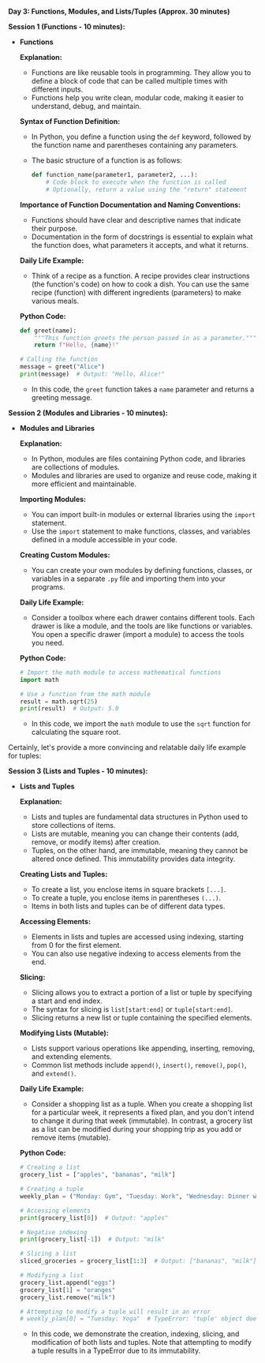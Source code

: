 **Day 3: Functions, Modules, and Lists/Tuples (Approx. 30 minutes)**

**Session 1 (Functions - 10 minutes):**

- **Functions**

  **Explanation:**
  - Functions are like reusable tools in programming. They allow you to define a block of code that can be called multiple times with different inputs.
  - Functions help you write clean, modular code, making it easier to understand, debug, and maintain.

  **Syntax of Function Definition:**
  - In Python, you define a function using the `def` keyword, followed by the function name and parentheses containing any parameters.
  - The basic structure of a function is as follows:

    ```python
    def function_name(parameter1, parameter2, ...):
        # Code block to execute when the function is called
        # Optionally, return a value using the "return" statement
    ```

  **Importance of Function Documentation and Naming Conventions:**
  - Functions should have clear and descriptive names that indicate their purpose.
  - Documentation in the form of docstrings is essential to explain what the function does, what parameters it accepts, and what it returns.

  **Daily Life Example:**
  - Think of a recipe as a function. A recipe provides clear instructions (the function's code) on how to cook a dish. You can use the same recipe (function) with different ingredients (parameters) to make various meals.

  **Python Code:**
  ```python
  def greet(name):
      """This function greets the person passed in as a parameter."""
      return f"Hello, {name}!"

  # Calling the function
  message = greet("Alice")
  print(message)  # Output: "Hello, Alice!"
  ```

  - In this code, the `greet` function takes a `name` parameter and returns a greeting message.

**Session 2 (Modules and Libraries - 10 minutes):**

- **Modules and Libraries**

  **Explanation:**
  - In Python, modules are files containing Python code, and libraries are collections of modules.
  - Modules and libraries are used to organize and reuse code, making it more efficient and maintainable.

  **Importing Modules:**
  - You can import built-in modules or external libraries using the `import` statement.
  - Use the `import` statement to make functions, classes, and variables defined in a module accessible in your code.

  **Creating Custom Modules:**
  - You can create your own modules by defining functions, classes, or variables in a separate `.py` file and importing them into your programs.

  **Daily Life Example:**
  - Consider a toolbox where each drawer contains different tools. Each drawer is like a module, and the tools are like functions or variables. You open a specific drawer (import a module) to access the tools you need.

  **Python Code:**
  ```python
  # Import the math module to access mathematical functions
  import math

  # Use a function from the math module
  result = math.sqrt(25)
  print(result)  # Output: 5.0
  ```

  - In this code, we import the `math` module to use the `sqrt` function for calculating the square root.

Certainly, let's provide a more convincing and relatable daily life example for tuples:

**Session 3 (Lists and Tuples - 10 minutes):**

- **Lists and Tuples**

  **Explanation:**
  - Lists and tuples are fundamental data structures in Python used to store collections of items.
  - Lists are mutable, meaning you can change their contents (add, remove, or modify items) after creation.
  - Tuples, on the other hand, are immutable, meaning they cannot be altered once defined. This immutability provides data integrity.

  **Creating Lists and Tuples:**
  - To create a list, you enclose items in square brackets `[...]`.
  - To create a tuple, you enclose items in parentheses `(...)`.
  - Items in both lists and tuples can be of different data types.

  **Accessing Elements:**
  - Elements in lists and tuples are accessed using indexing, starting from 0 for the first element.
  - You can also use negative indexing to access elements from the end.

  **Slicing:**
  - Slicing allows you to extract a portion of a list or tuple by specifying a start and end index.
  - The syntax for slicing is `list[start:end]` or `tuple[start:end]`.
  - Slicing returns a new list or tuple containing the specified elements.

  **Modifying Lists (Mutable):**
  - Lists support various operations like appending, inserting, removing, and extending elements.
  - Common list methods include `append()`, `insert()`, `remove()`, `pop()`, and `extend()`.

  **Daily Life Example:**
  - Consider a shopping list as a tuple. When you create a shopping list for a particular week, it represents a fixed plan, and you don't intend to change it during that week (immutable). In contrast, a grocery list as a list can be modified during your shopping trip as you add or remove items (mutable).

  **Python Code:**
  ```python
  # Creating a list
  grocery_list = ["apples", "bananas", "milk"]

  # Creating a tuple
  weekly_plan = ("Monday: Gym", "Tuesday: Work", "Wednesday: Dinner with friends")

  # Accessing elements
  print(grocery_list[0])  # Output: "apples"

  # Negative indexing
  print(grocery_list[-1])  # Output: "milk"

  # Slicing a list
  sliced_groceries = grocery_list[1:3]  # Output: ["bananas", "milk"]

  # Modifying a list
  grocery_list.append("eggs")
  grocery_list[1] = "oranges"
  grocery_list.remove("milk")

  # Attempting to modify a tuple will result in an error
  # weekly_plan[0] = "Tuesday: Yoga"  # TypeError: 'tuple' object does not support item assignment
  ```

  - In this code, we demonstrate the creation, indexing, slicing, and modification of both lists and tuples. Note that attempting to modify a tuple results in a TypeError due to its immutability.
